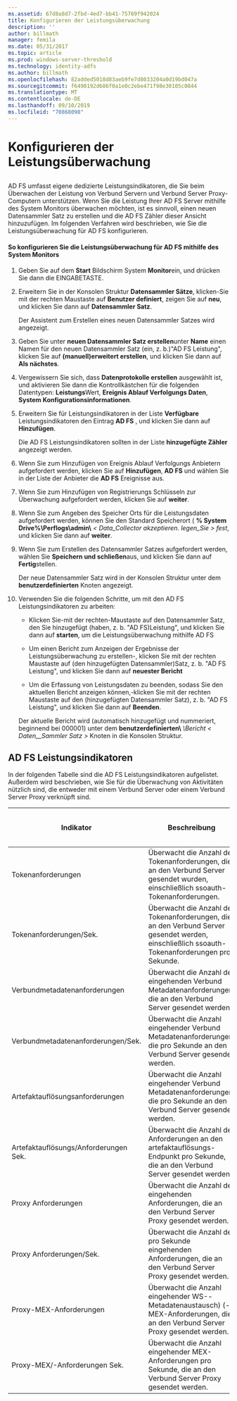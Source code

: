 ```yaml
---
ms.assetid: 67d8a8d7-2fbd-4ed7-bb41-75769f942024
title: Konfigurieren der Leistungsüberwachung
description: ''
author: billmath
manager: femila
ms.date: 05/31/2017
ms.topic: article
ms.prod: windows-server-threshold
ms.technology: identity-adfs
ms.author: billmath
ms.openlocfilehash: 82added5018d83aeb9fe7d8033204a0d19bd047a
ms.sourcegitcommit: f6490192d686f0a1e0c2ebe471f98e30105c0844
ms.translationtype: MT
ms.contentlocale: de-DE
ms.lasthandoff: 09/10/2019
ms.locfileid: "70868098"
---
```

# <a name="configure-performance-monitoring"></a>Konfigurieren der Leistungsüberwachung
  
## <a name="bkmk_ConfigurePerfMon"></a>  
AD FS umfasst eigene dedizierte Leistungsindikatoren, die Sie beim Überwachen der Leistung von Verbund Servern und Verbund Server Proxy-Computern unterstützen. Wenn Sie die Leistung Ihrer AD FS Server mithilfe des System Monitors überwachen möchten, ist es sinnvoll, einen neuen Datensammler Satz zu erstellen und die AD FS Zähler dieser Ansicht hinzuzufügen. Im folgenden Verfahren wird beschrieben, wie Sie die Leistungsüberwachung für AD FS konfigurieren.  
  
#### <a name="to-configure-performance-monitoring-for-ad-fs-using-performance-monitor"></a>So konfigurieren Sie die Leistungsüberwachung für AD FS mithilfe des System Monitors  
  
1. Geben Sie auf dem **Start** Bildschirm System **Monitor**ein, und drücken Sie dann die EINGABETASTE.  
  
2. Erweitern Sie in der Konsolen Struktur **Datensammler Sätze**, klicken\-Sie mit der rechten Maustaste auf **Benutzer definiert**, zeigen Sie auf **neu**, und klicken Sie dann auf **Datensammler Satz**.  
  
   Der Assistent zum Erstellen eines neuen Datensammler Satzes wird angezeigt.  
  
3. Geben Sie unter **neuen Datensammler Satz erstellen**unter **Name** einen Namen für den neuen Datensammler Satz \(ein, z. b.\)"AD FS Leistung", klicken Sie auf  **\(manuell\)erweitert erstellen**, und klicken Sie dann auf  **Als nächstes**.  
  
4. Vergewissern Sie sich, dass **Datenprotokolle erstellen** ausgewählt ist, und aktivieren Sie dann die Kontrollkästchen für die folgenden Datentypen: **Leistungs**Wert, **Ereignis Ablauf Verfolgungs Daten**, **System Konfigurationsinformationen**.  
  
5. Erweitern Sie für Leistungsindikatoren in der Liste **Verfügbare** Leistungsindikatoren den Eintrag **AD FS** , und klicken Sie dann auf **Hinzufügen**.  
  
   Die AD FS Leistungsindikatoren sollten in der Liste **hinzugefügte Zähler** angezeigt werden.  
  
6. Wenn Sie zum Hinzufügen von Ereignis Ablauf Verfolgungs Anbietern aufgefordert werden, klicken Sie auf **Hinzufügen**, **AD FS** und wählen Sie in der Liste der Anbieter die **AD FS** Ereignisse aus.  
  
7. Wenn Sie zum Hinzufügen von Registrierungs Schlüsseln zur Überwachung aufgefordert werden, klicken Sie auf **weiter**.  
  
8. Wenn Sie zum Angeben des Speicher Orts für die Leistungsdaten aufgefordert werden, können Sie den Standard Speicherort \( **% System Drive%\\Perflogs\\admin\\** _< Data\_Collector akzeptieren. legen\_Sie > fest_, und klicken Sie dann auf **weiter**.  
  
9. Wenn Sie zum Erstellen des Datensammler Satzes aufgefordert werden, wählen Sie **Speichern und schließen**aus, und klicken Sie dann auf **Fertig**stellen.  
  
    Der neue Datensammler Satz wird in der Konsolen Struktur unter dem **benutzerdefinierten** Knoten angezeigt.  
  
10. Verwenden Sie die folgenden Schritte, um mit den AD FS Leistungsindikatoren zu arbeiten:  
  
    -   Klicken Sie\-mit der rechten\-Maustaste auf den Datensammler Satz, den Sie hinzugefügt \(haben, z. b. "AD FS\)Leistung", und klicken Sie dann auf **starten**, um die Leistungsüberwachung mithilfe AD FS  
  
    -   Um einen Bericht zum Anzeigen der Ergebnisse der Leistungsüberwachung zu erstellen\-, klicken Sie mit der rechten Maustaste auf \(den hinzugefügten Datensammler\)Satz, z. b. "AD FS Leistung", und klicken Sie dann auf **neuester Bericht**  
  
    -   Um die Erfassung von Leistungsdaten zu beenden, sodass Sie den aktuellen Bericht anzeigen können,\-klicken Sie mit der rechten Maustaste auf den \(hinzugefügten Datensammler Satz\), z. b. "AD FS Leistung", und klicken Sie dann auf **Beenden**.  
  
    Der aktuelle Bericht wird \(automatisch hinzugefügt und nummeriert, beginnend bei 000001\) unter dem **benutzerdefinierten\\** <em>\\Bericht < Daten\_\_Sammler Satz ></em> Knoten in die Konsolen Struktur.  
  
## <a name="ad-fs-performance-counters"></a>AD FS Leistungsindikatoren  
In der folgenden Tabelle sind die AD FS Leistungsindikatoren aufgelistet. Außerdem wird beschrieben, wie Sie für die Überwachung von Aktivitäten nützlich sind, die entweder mit einem Verbund Server oder einem Verbund Server Proxy verknüpft sind.  
  
|Indikator|Beschreibung|Kann für Folgendes verwendet werden: 
|-----------|---------------|------------------- 
|Tokenanforderungen|Überwacht die Anzahl der Tokenanforderungen, die an den Verbund Server gesendet wurden, einschließlich ssoauth-Tokenanforderungen.|Verbundserver 
|Tokenanforderungen\/Sek.|Überwacht die Anzahl der Tokenanforderungen, die an den Verbund Server gesendet werden, einschließlich ssoauth-Tokenanforderungen pro Sekunde.|Verbundserver  
|Verbundmetadatenanforderungen|Überwacht die Anzahl der eingehenden Verbund Metadatenanforderungen, die an den Verbund Server gesendet werden.|Verbundserver  
|Verbundmetadatenanforderungen\/Sek.|Überwacht die Anzahl eingehender Verbund Metadatenanforderungen, die pro Sekunde an den Verbund Server gesendet werden.|Verbundserver  
|Artefaktauflösungsanforderungen|Überwacht die Anzahl eingehender Verbund Metadatenanforderungen, die pro Sekunde an den Verbund Server gesendet werden.|Verbundserver  
|Artefaktauflösungs\/Anforderungen Sek.|Überwacht die Anzahl der Anforderungen an den artefaktauflösungs-Endpunkt pro Sekunde, die an den Verbund Server gesendet werden.|Verbundserver  
|Proxy Anforderungen|Überwacht die Anzahl der eingehenden Anforderungen, die an den Verbund Server Proxy gesendet werden.|Verbund Server Proxys  
|Proxy Anforderungen\/Sek.|Überwacht die Anzahl der pro Sekunde eingehenden Anforderungen, die an den Verbund Server Proxy gesendet werden.|Verbund Server Proxys  
|Proxy-MEX-Anforderungen|Überwacht die Anzahl eingehender WS\--Metadatenaustausch\) \(-MEX-Anforderungen, die an den Verbund Server Proxy gesendet werden.|Verbund Server Proxys 
|Proxy-MEX\/-Anforderungen Sek.|Überwacht die Anzahl eingehender MEX-Anforderungen pro Sekunde, die an den Verbund Server Proxy gesendet werden.|Verbund Server Proxys  
  

